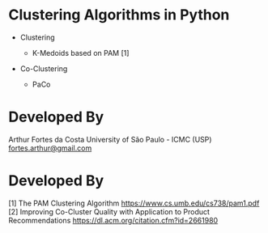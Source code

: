 # Clustering Algorithms in Python

- Clustering

    - K-Medoids based on PAM [1]

- Co-Clustering

    - PaCo 
    
# Developed By

Arthur Fortes da Costa
University of São Paulo - ICMC (USP)
fortes.arthur@gmail.com

# Developed By

[1] The PAM Clustering Algorithm https://www.cs.umb.edu/cs738/pam1.pdf
[2] Improving Co-Cluster Quality with Application to Product Recommendations https://dl.acm.org/citation.cfm?id=2661980
